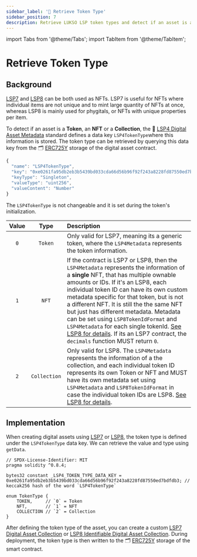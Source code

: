 ```yaml
---
sidebar_label: '🔎 Retrieve Token Type'
sidebar_position: 7
description: Retrieve LUKSO LSP token types and detect if an asset is a Token, an NFT, or a collection.
---
```


import Tabs from '@theme/Tabs';
import TabItem from '@theme/TabItem';

# Retrieve Token Type

## Background

[LSP7](../../standards/tokens/LSP7-Digital-Asset.md) and [LSP8](../../standards/tokens/LSP8-Identifiable-Digital-Asset.md) can be both used as NFTs. LSP7 is useful for NFTs where individual items are not unique and to mint large quantity of NFTs at once, whereas LSP8 is mainly used for phygitals, or NFTs with unique properties per item.

To detect if an asset is a **Token**, an **NFT** or a **Collection**, the 📄 [LSP4 Digital Asset Metadata](../../standards/tokens/LSP4-Digital-Asset-Metadata.md) standard defines a data key `LSP4TokenType`where this information is stored. The token type can be retrieved by querying this data key from the 🗂️ [ERC725Y](../../standards/lsp-background/erc725.md#erc725y-generic-data-keyvalue-store) storage of the digital asset contract.

```js
{
  "name": "LSP4TokenType",
  "key": "0xe0261fa95db2eb3b5439bd033cda66d56b96f92f243a8228fd87550ed7bdfdb3", // keccak256 hash of the word « LSP4TokenType »
  "keyType": "Singleton",
  "valueType": "uint256",
  "valueContent": "Number"
}
```

The `LSP4TokenType` is not changeable and it is set during the token's initialization.

| Value |     Type     | Description                                                                                                                                                                                                                                                                                                                                                                                                                                                                                                                                                                                     |
| :---: | :----------: | :---------------------------------------------------------------------------------------------------------------------------------------------------------------------------------------------------------------------------------------------------------------------------------------------------------------------------------------------------------------------------------------------------------------------------------------------------------------------------------------------------------------------------------------------------------------------------------------------- |
|  `0`  |   `Token`    | Only valid for LSP7, meaning its a generic token, where the `LSP4Metadata` represents the token information.                                                                                                                                                                                                                                                                                                                                                                                                                                                                                    |
|  `1`  |    `NFT`     | If the contract is LSP7 or LSP8, then the `LSP4Metadata` represents the information of a **single** NFT, that has multiple ownable amounts or IDs. If it's an LSP8, each individual token ID can have its own custom metadata specific for that token, but is not a different NFT. It is still the the same NFT but just has different metadata. Metadata can be set using `LSP8TokenIdFormat` and `LSP4Metadata` for each single tokenId. [See LSP8 for details](../../standards/tokens/LSP8-Identifiable-Digital-Asset.md). If its an LSP7 contract, the `decimals` function MUST return `0`. |
|  `2`  | `Collection` | Only valid for LSP8. The `LSP4Metadata` represents the information of a the collection, and each individual token ID represents its own Token or NFT and MUST have its own metadata set using `LSP4Metadata` and `LSP8TokenIdFormat` in case the individual token IDs are LSP8. [See LSP8 for details](../../standards/tokens/LSP8-Identifiable-Digital-Asset.md).                                                                                                                                                                                                                              |

## Implementation

When creating digital assets using [LSP7](../../standards/tokens/LSP7-Digital-Asset.md) or [LSP8](../../standards/tokens/LSP8-Identifiable-Digital-Asset.md), the token type is defined under the `LSP4TokenType` data key. We can retrieve the value and type using `getData`.

```solidity
// SPDX-License-Identifier: MIT
pragma solidity ^0.8.4;

bytes32 constant _LSP4_TOKEN_TYPE_DATA_KEY = 0xe0261fa95db2eb3b5439bd033cda66d56b96f92f243a8228fd87550ed7bdfdb3; // keccak256 hash of the word `LSP4TokenType`

enum TokenType {
    TOKEN,     // `0` = Token
    NFT,       // `1` = NFT
    COLLECTION // `2` = Collection
}
```

After defining the token type of the asset, you can create a custom [LSP7 Digital Asset Collection](../../standards/tokens/LSP7-Digital-Asset.md) or [LSP8 Identifiable Digital Asset Collection](../../standards/tokens/LSP8-Identifiable-Digital-Asset.md). During deployment, the token type is then written to the 🗂️ [ERC725Y](../../standards/lsp-background/erc725.md#erc725y-generic-data-keyvalue-store) storage of the smart contract.
